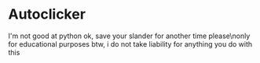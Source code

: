 # Autoclicker

I'm not good at python ok, save your slander for another time please\nonly for educational purposes btw, i do not take liability for anything you do with this
